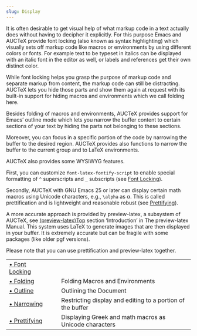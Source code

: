 ```yaml
---
slug: Display
---
```


It is often desirable to get visual help of what markup code in a text actually does without having to decipher it explicitly. For this purpose Emacs and AUCTeX provide font locking (also known as syntax highlighting) which visually sets off markup code like macros or environments by using different colors or fonts. For example text to be typeset in italics can be displayed with an italic font in the editor as well, or labels and references get their own distinct color.

While font locking helps you grasp the purpose of markup code and separate markup from content, the markup code can still be distracting. AUCTeX lets you hide those parts and show them again at request with its built-in support for hiding macros and environments which we call folding here.

Besides folding of macros and environments, AUCTeX provides support for Emacs’ outline mode which lets you narrow the buffer content to certain sections of your text by hiding the parts not belonging to these sections.

Moreover, you can focus in a specific portion of the code by narrowing the buffer to the desired region. AUCTeX provides also functions to narrow the buffer to the current group and to LaTeX environments.

AUCTeX also provides some WYSIWYG features.

First, you can customize `font-latex-fontify-script` to enable special formatting of `^` superscripts and `_` subscripts (see [Font Locking](/docs/auctex/Font-Locking)).

Secondly, AUCTeX with GNU Emacs 25 or later can display certain math macros using Unicode characters, e.g., `\alpha` as α. This is called prettification and is lightweight and reasonable robust (see [Prettifying](/docs/auctex/Prettifying)).

A more accurate approach is provided by preview-latex, a subsystem of AUCTeX, see [(preview-latex)Top](/docs/auctex/Top) section ‘Introduction’ in The preview-latex Manual. This system uses LaTeX to generate images that are then displayed in your buffer. It is extremely accurate but can be fragile with some packages (like older pgf versions).

Please note that you can use prettification and preview-latex together.

|                                             |    |                                                            |
| :------------------------------------------ | -- | :--------------------------------------------------------- |
| [• Font Locking](/docs/auctex/Font-Locking) |    |                                                            |
| [• Folding](/docs/auctex/Folding)           |    | Folding Macros and Environments                            |
| [• Outline](/docs/auctex/Outline)           |    | Outlining the Document                                     |
| [• Narrowing](/docs/auctex/Narrowing)       |    | Restricting display and editing to a portion of the buffer |
| [• Prettifying](/docs/auctex/Prettifying)   |    | Displaying Greek and math macros as Unicode characters     |

